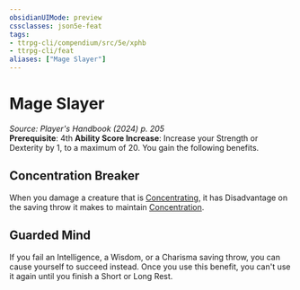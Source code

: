 ```yaml
---
obsidianUIMode: preview
cssclasses: json5e-feat
tags:
- ttrpg-cli/compendium/src/5e/xphb
- ttrpg-cli/feat
aliases: ["Mage Slayer"]
---
```

# Mage Slayer
*Source: Player's Handbook (2024) p. 205*  
**Prerequisite**: 4th
**Ability Score Increase**: Increase your Strength or Dexterity by 1, to a maximum of 20.
You gain the following benefits.

## Concentration Breaker

When you damage a creature that is [Concentrating](2-Mechanics/CLI/rules/conditions.md#Concentration), it has Disadvantage on the saving throw it makes to maintain [Concentration](2-Mechanics/CLI/rules/conditions.md#Concentration).

## Guarded Mind

If you fail an Intelligence, a Wisdom, or a Charisma saving throw, you can cause yourself to succeed instead. Once you use this benefit, you can't use it again until you finish a Short or Long Rest.